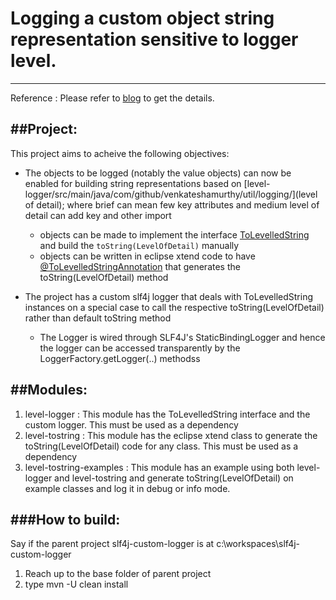 # Logging a custom object string representation sensitive to logger level.
---------------------------------------------------------------------------------------

Reference : Please refer to [blog](http://vemurthy.blogspot.in/2016/03/slf4j-custom-logger-using-customized.html "Slf4j custom logger") to get the details.
 
##Project:
----------
This project aims to acheive the following objectives:

*   The objects to be logged (notably the value objects) can now be enabled for building string representations based on [level-logger/src/main/java/com/github/venkateshamurthy/util/logging/](level of detail); where brief can mean few key attributes and medium level of detail can add key and other import

    +    objects can be made to implement the interface [ToLevelledString](/blob/master/level-logger/src/main/java/com/github/venkateshamurthy/util/logging/ToLevelledString.java) and build the <code>toString(LevelOfDetail)</code> manually
    +    objects can be written in eclipse xtend code to have [@ToLevelledStringAnnotation](/blob/master/level-tostring/src/main/java/com/github/venkateshamurthy/util/tostring/xtend/ToDetailedStringProcessor.xtend) that generates the toString(LevelOfDetail) method

*   The project has a custom slf4j logger that deals with ToLevelledString instances on a special case to call the respective toString(LevelOfDetail) rather than default toString method

    +   The Logger is wired through SLF4J's StaticBindingLogger and hence the logger can be accessed transparently by the LoggerFactory.getLogger(..) methodss
    
##Modules:
----------
1.  level-logger            : This module has the ToLevelledString interface and the custom logger. This must be used as a dependency
2.  level-tostring          : This module has the eclipse xtend class to generate the toString(LevelOfDetail) code for any class. This must be used as a dependency
3.  level-tostring-examples : This module has an example using both level-logger and level-tostring and generate toString(LevelOfDetail) on example classes and log it in debug or info mode.

###How to build:
----------------
Say if the parent project slf4j-custom-logger is at c:\workspaces\slf4j-custom-logger

1.  Reach up to the base folder of parent project
2.  type mvn -U clean install

